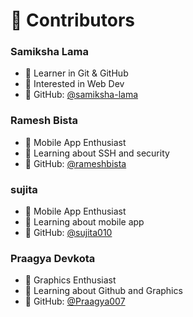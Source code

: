 
# 👥 Contributors

### Samiksha Lama
- 🧠 Learner in Git & GitHub
- 💼 Interested in Web Dev
- 🔗 GitHub: [@samiksha-lama](https://github.com/samiksha-lama)

### Ramesh Bista
- 📱 Mobile App Enthusiast
- 🔐 Learning about SSH and security
- 🔗 GitHub: [@rameshbista](./people/ramesh-bista.md)

### sujita
- 📱 Mobile App Enthusiast
- 🔐 Learning about mobile app
- 🔗 GitHub: [@sujita010](https://github.com/sujita010)

### Praagya Devkota
- 📱 Graphics Enthusiast
- 🔐 Learning about Github and Graphics
- 🔗 GitHub: [@Praagya007](./people/praagya.md)

